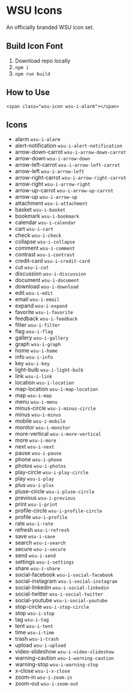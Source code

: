 # WSU Icons
An officially branded WSU icon set.

## Build Icon Font
1. Download repo locally
2. `npm i`
3. `npm run build`

## How to Use
`<span class="wsu-icon wsu-i-alarm"></span>`

## Icons
- alarm `wsu-i-alarm`
- alert-notification `wsu-i-alert-notification`
- arrow-down-carrot `wsu-i-arrow-down-carrot`
- arrow-down `wsu-i-arrow-down`
- arrow-left-carrot `wsu-i-arrow-left-carrot`
- arrow-left `wsu-i-arrow-left`
- arrow-right-carrot `wsu-i-arrow-right-carrot`
- arrow-right `wsu-i-arrow-right`
- arrow-up-carrot `wsu-i-arrow-up-carrot`
- arrow-up `wsu-i-arrow-up`
- attachment `wsu-i-attachment`
- basket `wsu-i-basket`
- bookmark `wsu-i-bookmark`
- calendar `wsu-i-calendar`
- cart `wsu-i-cart`
- check `wsu-i-check`
- collapse `wsu-i-collapse`
- comment `wsu-i-comment`
- contrast `wsu-i-contrast`
- credit-card `wsu-i-credit-card`
- cut `wsu-i-cut`
- discussion `wsu-i-discussion`
- document `wsu-i-document`
- download `wsu-i-download`
- edit `wsu-i-edit`
- email `wsu-i-email`
- expand `wsu-i-expand`
- favorite `wsu-i-favorite`
- feedback `wsu-i-feedback`
- filter `wsu-i-filter`
- flag `wsu-i-flag`
- gallery `wsu-i-gallery`
- graph `wsu-i-graph`
- home `wsu-i-home`
- info `wsu-i-info`
- key `wsu-i-key`
- light-bulb `wsu-i-light-bulb`
- link `wsu-i-link`
- location `wsu-i-location`
- map-location `wsu-i-map-location`
- map `wsu-i-map`
- menu `wsu-i-menu`
- minus-circle `wsu-i-minus-circle`
- minus `wsu-i-minus`
- mobile `wsu-i-mobile`
- monitor `wsu-i-monitor`
- more-vertical `wsu-i-more-vertical`
- more `wsu-i-more`
- next `wsu-i-next`
- pause `wsu-i-pause`
- phone `wsu-i-phone`
- photos `wsu-i-photos`
- play-circle `wsu-i-play-circle`
- play `wsu-i-play`
- plus `wsu-i-plus`
- pluse-circle `wsu-i-pluse-circle`
- previous `wsu-i-previous`
- print `wsu-i-print`
- profile-circle `wsu-i-profile-circle`
- profile `wsu-i-profile`
- rate `wsu-i-rate`
- refresh `wsu-i-refresh`
- save `wsu-i-save`
- search `wsu-i-search`
- secure `wsu-i-secure`
- send `wsu-i-send`
- settings `wsu-i-settings`
- share `wsu-i-share`
- social-facebook `wsu-i-social-facebook`
- social-instagram `wsu-i-social-instagram`
- social-linkedin `wsu-i-social-linkedin`
- social-twitter `wsu-i-social-twitter`
- social-youtube `wsu-i-social-youtube`
- stop-circle `wsu-i-stop-circle`
- stop `wsu-i-stop`
- tag `wsu-i-tag`
- tent `wsu-i-tent`
- time `wsu-i-time`
- trash `wsu-i-trash`
- upload `wsu-i-upload`
- video-slideshow `wsu-i-video-slideshow`
- warning-caution `wsu-i-warning-caution`
- warning-stop `wsu-i-warning-stop`
- x-close `wsu-i-x-close`
- zoom-in `wsu-i-zoom-in`
- zoom-out `wsu-i-zoom-out`
